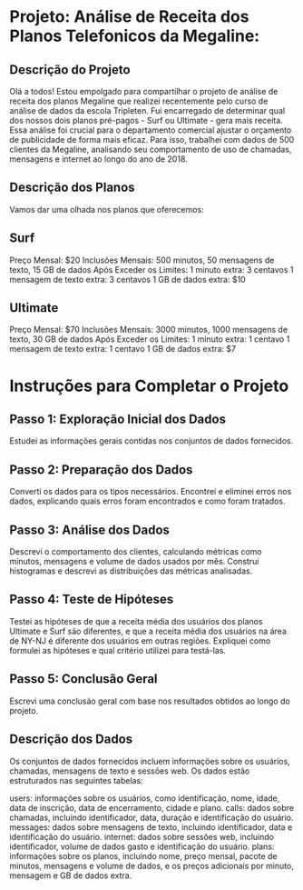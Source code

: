 
# Projeto: Análise de Receita dos Planos Telefonicos da Megaline:

## Descrição do Projeto
Olá a todos! Estou empolgado para compartilhar o projeto de análise de receita dos planos Megaline que realizei recentemente pelo curso de análise de dados da escola Tripleten. 
Fui encarregado de determinar qual dos nossos dois planos pré-pagos - Surf ou Ultimate - gera mais receita. Essa análise foi crucial para o departamento comercial ajustar o orçamento de publicidade de forma mais eficaz. Para isso, trabalhei com dados de 500 clientes da Megaline, analisando seu comportamento de uso de chamadas, mensagens e internet ao longo do ano de 2018.

## Descrição dos Planos
Vamos dar uma olhada nos planos que oferecemos:

## Surf
Preço Mensal: $20
Inclusões Mensais: 500 minutos, 50 mensagens de texto, 15 GB de dados
Após Exceder os Limites:
1 minuto extra: 3 centavos
1 mensagem de texto extra: 3 centavos
1 GB de dados extra: $10

## Ultimate
Preço Mensal: $70
Inclusões Mensais: 3000 minutos, 1000 mensagens de texto, 30 GB de dados
Após Exceder os Limites:
1 minuto extra: 1 centavo
1 mensagem de texto extra: 1 centavo
1 GB de dados extra: $7


# Instruções para Completar o Projeto
## Passo 1: Exploração Inicial dos Dados
Estudei as informações gerais contidas nos conjuntos de dados fornecidos.

## Passo 2: Preparação dos Dados
Converti os dados para os tipos necessários.
Encontrei e eliminei erros nos dados, explicando quais erros foram encontrados e como foram tratados.

## Passo 3: Análise dos Dados
Descrevi o comportamento dos clientes, calculando métricas como minutos, mensagens e volume de dados usados por mês.
Construi histogramas e descrevi as distribuições das métricas analisadas.

## Passo 4: Teste de Hipóteses
Testei as hipóteses de que a receita média dos usuários dos planos Ultimate e Surf são diferentes, e que a receita média dos usuários na área de NY-NJ é diferente dos usuários em outras regiões.
Expliquei como formulei as hipóteses e qual critério utilizei para testá-las.

## Passo 5: Conclusão Geral
Escrevi uma conclusão geral com base nos resultados obtidos ao longo do projeto.



## Descrição dos Dados
Os conjuntos de dados fornecidos incluem informações sobre os usuários, chamadas, mensagens de texto e sessões web. Os dados estão estruturados nas seguintes tabelas:

users: informações sobre os usuários, como identificação, nome, idade, data de inscrição, data de encerramento, cidade e plano.
calls: dados sobre chamadas, incluindo identificador, data, duração e identificação do usuário.
messages: dados sobre mensagens de texto, incluindo identificador, data e identificação do usuário.
internet: dados sobre sessões web, incluindo identificador, volume de dados gasto e identificação do usuário.
plans: informações sobre os planos, incluindo nome, preço mensal, pacote de minutos, mensagens e volume de dados, e os preços adicionais por minuto, mensagem e GB de dados extra.

